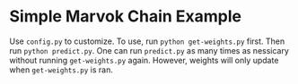 # Simple Marvok Chain Example

Use `config.py` to customize.
To use, run `python get-weights.py` first. Then run `python predict.py`.
One can run `predict.py` as many times as nessicary without running `get-weights.py` again.
However, weights will only update when `get-weights.py` is ran.
